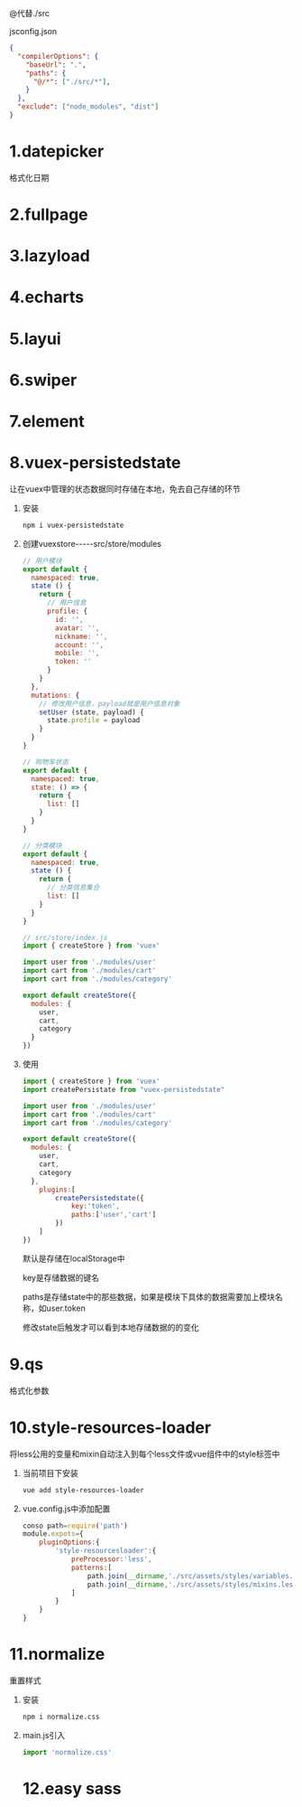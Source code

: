 @代替./src

jsconfig.json

```json
{
  "compilerOptions": {
    "baseUrl": ".",
    "paths": {
      "@/*": ["./src/*"],
    }
  },
  "exclude": ["node_modules", "dist"]
}
```

# 1.datepicker

格式化日期

# 2.fullpage

# 3.lazyload

# 4.echarts

# 5.layui

# 6.swiper

# 7.element

# 8.vuex-persistedstate

让在vuex中管理的状态数据同时存储在本地，免去自己存储的环节

1. 安装

   ```bash
   npm i vuex-persistedstate
   ```

2. 创建vuexstore-----src/store/modules

   ```js
   // 用户模块
   export default {
     namespaced: true,
     state () {
       return {
         // 用户信息
         profile: {
           id: '',
           avatar: '',
           nickname: '',
           account: '',
           mobile: '',
           token: ''
         }
       }
     },
     mutations: {
       // 修改用户信息，payload就是用户信息对象
       setUser (state, payload) {
         state.profile = payload
       }
     }
   }
   ```

   ```js
   // 购物车状态
   export default {
     namespaced: true,
     state: () => {
       return {
         list: []
       }
     }
   }
   ```

   ```js
   // 分类模块
   export default {
     namespaced: true,
     state () {
       return {
         // 分类信息集合
         list: []
       }
     }
   }
   ```

   ```js
   // src/store/index.js
   import { createStore } from 'vuex'
   
   import user from './modules/user'
   import cart from './modules/cart'
   import cart from './modules/category'
   
   export default createStore({
     modules: {
       user,
       cart,
       category
     }
   })
   ```

3. 使用

   ```js
   import { createStore } from 'vuex'
   import createPersistate from "vuex-persistedstate"
   
   import user from './modules/user'
   import cart from './modules/cart'
   import cart from './modules/category'
   
   export default createStore({
     modules: {
       user,
       cart,
       category
     },
       plugins:[
           createPersistedstate({
               key:'token',
               paths:['user','cart']
           })
       ]
   })
   ```

    默认是存储在localStorage中

   key是存储数据的键名

   paths是存储state中的那些数据，如果是模块下具体的数据需要加上模块名称，如user.token

   修改state后触发才可以看到本地存储数据的的变化

# 9.qs

格式化参数

# 10.style-resources-loader

将less公用的变量和mixin自动注入到每个less文件或vue组件中的style标签中

1. 当前项目下安装

   ```bash
   vue add style-resources-loader
   ```

2. vue.config.js中添加配置

   ```js
   conso path=require('path')
   module.expots={
       pluginOptions:{
           'style-resourcesloader':{
               preProcessor:'less',
               patterns:[
                   path.join(__dirname,'./src/assets/styles/variables.less'),
                   path.join(__dirname,'./src/assets/styles/mixins.less')
               ]
           }
       }
   }
   ```

# 11.normalize

重置样式

1. 安装

   ```bash
   npm i normalize.css
   ```

2. main.js引入

   ```js
   import 'normalize.css'
   ```

   # 12.easy sass
   
   
